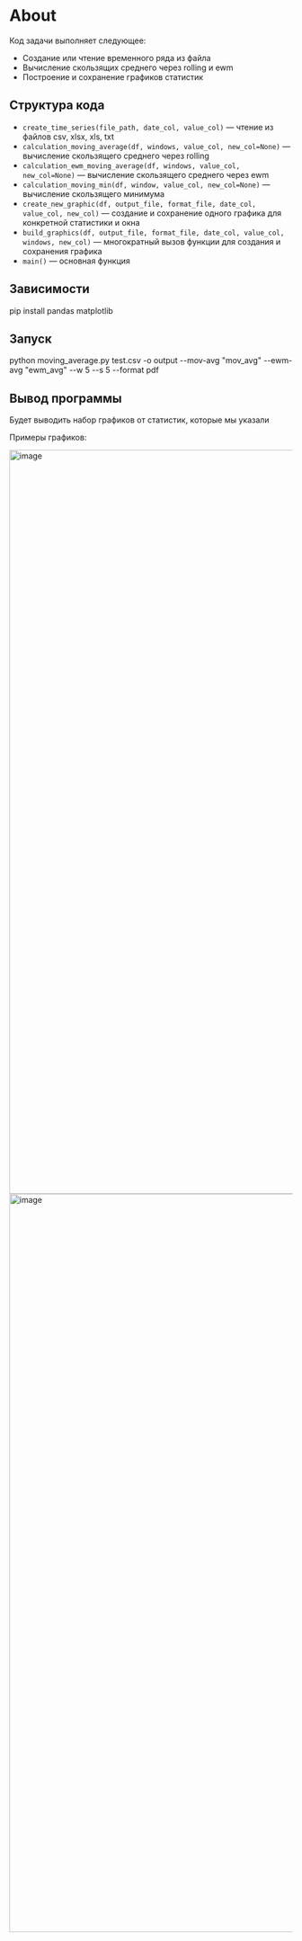 # About
Код задачи  выполняет следующее:
  - Создание или чтение временного ряда из файла
  - Вычисление скользящих среднего через rolling и ewm
  - Построение и сохранение графиков статистик

## Структура кода

- `create_time_series(file_path, date_col, value_col)` — чтение из файлов csv, xlsx, xls, txt
- `calculation_moving_average(df, windows, value_col, new_col=None)` — вычисление скользящего среднего через rolling
- `calculation_ewm_moving_average(df, windows, value_col, new_col=None)` — вычисление скользящего среднего через ewm
- `calculation_moving_min(df, window, value_col, new_col=None)` — вычисление скользящего минимума
- `create_new_graphic(df, output_file, format_file, date_col, value_col, new_col)` — создание и сохранение одного графика для конкретной статистики и окна
- `build_graphics(df, output_file, format_file, date_col, value_col, windows, new_col)` — многократный вызов функции для создания и сохранения графика
- `main()` — основная функция
  
## Зависимости
  pip install pandas matplotlib
  
## Запуск
  python moving_average.py test.csv -o output --mov-avg "mov_avg" --ewm-avg "ewm_avg" --w 5 --s 5 --format pdf
  
## Вывод программы
  Будет выводить набор графиков от статистик, которые мы указали
  
  Примеры графиков:

<img width="2233" height="1324" alt="image" src="https://github.com/user-attachments/assets/e6a1bbe9-7bfe-4a6b-a8d0-b0379c118836" />
<img width="2278" height="1314" alt="image" src="https://github.com/user-attachments/assets/41d7af2f-aa1c-4955-a312-b54c56ba4265" />
